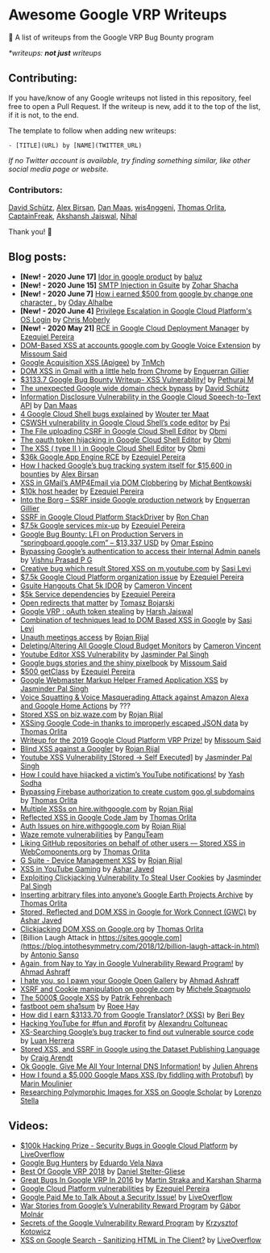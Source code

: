 # Awesome Google VRP Writeups
🐛 A list of writeups from the Google VRP Bug Bounty program

*\*writeups: **not just** writeups*

## Contributing:

If you have/know of any Google writeups not listed in this repository, feel free to open a Pull Request. If the writeup is new, add it to the top of the list, if it is not, to the end.

The template to follow when adding new writeups:
```
- [TITLE](URL) by [NAME](TWITTER_URL)
```
*If no Twitter account is available, try finding something similar, like other social media page or website.*

### Contributors:
[David Schütz](https://twitter.com/xdavidhu), [Alex Birsan](https://twitter.com/alxbrsn), [Dan Maas](https://www.linkedin.com/in/dan-maas-66b2a045/), [wis4nggeni](https://twitter.com/_wis4nggeni), [Thomas Orlita](https://twitter.com/ThomasOrlita), [CaptainFreak](https://twitter.com/0xCaptainFreak), [Akshansh Jaiswal](https://twitter.com/akshanshjaiswl), [Nihal](https://twitter.com/iamnihal_)


Thank you! 🎉

## Blog posts:
- **[New! - 2020 June 17]** [Idor in google product](https://medium.com/@balook/idor-in-google-datastudio-google-com-f2fa51b763de) by [baluz](https://twitter.com/critical_b0y)
- **[New! - 2020 June 15]** [SMTP Injection in Gsuite](https://www.ehpus.com/post/smtp-injection-in-gsuite) by [Zohar Shacha](https://www.linkedin.com/in/zohar-shachar/)
- **[New! - 2020 June 7]** [How i earned $500 from google by change one character .](https://medium.com/@odayalhalbe1/how-i-earned-500-from-google-by-change-one-character-8350d2b618e5) by [Oday Alhalbe](https://bughunter.withgoogle.com/profile/91a2e03b-0b0d-422c-9cd6-aa2a2ae24b57)
- **[New! - 2020 June 4]** [Privilege Escalation in Google Cloud Platform's OS Login](https://gitlab.com/gitlab-com/gl-security/gl-redteam/red-team-tech-notes/-/tree/master/oslogin-privesc-june-2020) by [Chris Moberly](https://twitter.com/init_string)
- **[New! - 2020 May 21]** [RCE in Google Cloud Deployment Manager](https://www.ezequiel.tech/2020/05/rce-in-cloud-dm.html) by [Ezequiel Pereira](https://twitter.com/epereiralopez)
- [DOM-Based XSS at accounts.google.com by Google Voice Extension](http://www.missoumsai.com/google-accounts-xss.html) by [Missoum Said](https://twitter.com/missoum1307)
- [Google Acquisition XSS (Apigee)](https://medium.com/@TnMch/google-acquisition-xss-apigee-5479d7b5dc4) by [TnMch](https://twitter.com/TnMch_)
- [DOM XSS in Gmail with a little help from Chrome](https://opnsec.com/2020/05/dom-xss-in-gmail-with-a-little-help-from-chrome/) by [Enguerran Gillier](https://twitter.com/opnsec)
- [$3133.7 Google Bug Bounty Writeup- XSS Vulnerability!](https://pethuraj.com/blog/google-bug-bounty-writeup/) by [Pethuraj M](https://twitter.com/itsmepethu)
- [The unexpected Google wide domain check bypass](https://bugs.xdavidhu.me/google/2020/03/08/the-unexpected-google-wide-domain-check-bypass/) by [David Schütz](https://twitter.com/xdavidhu)
- [Information Disclosure Vulnerability in the Google Cloud Speech-to-Text API](https://www.dcine.com/2020/01/12/information-disclosure-vulnerability-in-the-google-cloud-speech-to-text-api/) by [Dan Maas](https://www.linkedin.com/in/dan-maas-66b2a045/)
- [4 Google Cloud Shell bugs explained](https://offensi.com/2019/12/16/4-google-cloud-shell-bugs-explained-introduction/) by [Wouter ter Maat](https://twitter.com/wtm_offensi)
- [CSWSH vulnerability in Google Cloud Shell’s code editor](https://ψ.fun/i/yvpMj) by [Psi](https://ψ.fun/)
- [The File uploading CSRF in Google Cloud Shell Editor](https://obmiblog.blogspot.com/2019/12/gcp-5k-file-uploading-csrf.html) by [Obmi](https://bughunter.withgoogle.com/profile/40997bbc-945a-4eca-8408-eed302641c96)
- [The oauth token hijacking in Google Cloud Shell Editor](https://obmiblog.blogspot.com/2019/12/gcp-5k-oauth-token-hijack.html) by [Obmi](https://bughunter.withgoogle.com/profile/40997bbc-945a-4eca-8408-eed302641c96)
- [The XSS ( type II ) in Google Cloud Shell Editor](https://obmiblog.blogspot.com/2019/12/gcp-5k-xss-type-ii.html) by [Obmi](https://bughunter.withgoogle.com/profile/40997bbc-945a-4eca-8408-eed302641c96)
- [$36k Google App Engine RCE](https://www.ezequiel.tech/p/36k-google-app-engine-rce.html) by [Ezequiel Pereira](https://twitter.com/epereiralopez)
- [How I hacked Google’s bug tracking system itself for $15,600 in bounties](https://medium.com/@alex.birsan/messing-with-the-google-buganizer-system-for-15-600-in-bounties-58f86cc9f9a5) by [Alex Birsan](https://twitter.com/alxbrsn)
- [XSS in GMail’s AMP4Email via DOM Clobbering](https://research.securitum.com/xss-in-amp4email-dom-clobbering/) by [Michał Bentkowski](https://twitter.com/SecurityMB)
- [$10k host header](https://www.ezequiel.tech/p/10k-host-header.html) by [Ezequiel Pereira](https://twitter.com/epereiralopez)
- [Into the Borg – SSRF inside Google production network](https://opnsec.com/2018/07/into-the-borg-ssrf-inside-google-production-network/) by [Enguerran Gillier](https://twitter.com/opnsec)
- [SSRF in Google Cloud Platform StackDriver](https://ngailong.wordpress.com/2019/12/19/google-vrp-ssrf-in-google-cloud-platform-stackdriver/) by [Ron Chan](https://twitter.com/ngalongc)
- [$7.5k Google services mix-up](https://www.ezequiel.tech/p/75k-google-services-mix-up.html) by [Ezequiel Pereira](https://twitter.com/epereiralopez)
- [Google Bug Bounty: LFI on Production Servers in “springboard.google.com” – $13,337 USD](https://omespino.com/write-up-google-bug-bounty-lfi-on-production-servers-in-redacted-google-com-13337-usd/) by [Omar Espino](https://twitter.com/omespino)
- [Bypassing Google’s authentication to access their Internal Admin panels](https://medium.com/bugbountywriteup/bypassing-googles-fix-to-access-their-internal-admin-panels-12acd3d821e3) by [Vishnu Prasad P G](https://twitter.com/vishnuprasadnta)
- [Creative bug which result Stored XSS on m.youtube.com](http://sasi2103.blogspot.com/2015/12/creative-bug-which-result-stored-xss-on.html) by [Sasi Levi](https://twitter.com/sasi2103)
- [$7.5k Google Cloud Platform organization issue](https://www.ezequiel.tech/2019/01/75k-google-cloud-platform-organization.html) by [Ezequiel Pereira](https://twitter.com/epereiralopez)
- [Gsuite Hangouts Chat 5k IDOR](https://secreltyhiddenwriteups.blogspot.com/2018/07/gsuite-hangouts-chat-5k-idor.html) by [Cameron Vincent](https://twitter.com/secretlyhidden1)
- [$5k Service dependencies](https://www.ezequiel.tech/p/5k-service-dependencies.html) by [Ezequiel Pereira](https://twitter.com/epereiralopez)
- [Open redirects that matter](https://sites.google.com/site/bughunteruniversity/best-reports/openredirectsthatmatter) by [Tomasz Bojarski](https://bughunter.withgoogle.com/profile/c25fa487-a4df-4e2e-b877-4d31d8964b82)
- [Google VRP : oAuth token stealing](http://bugdisclose.blogspot.com/2017/08/google-vrp-oauth-token-stealing.html) by [Harsh Jaiswal](https://twitter.com/rootxharsh)
- [Combination of techniques lead to DOM Based XSS in Google](http://sasi2103.blogspot.com/2016/09/combination-of-techniques-lead-to-dom.html) by [Sasi Levi](https://twitter.com/sasi2103)
- [Unauth meetings access](https://sites.google.com/securifyinc.com/vrp-writeups/google-meet/authorization-bugs) by [Rojan Rijal](https://twitter.com/mallocsys)
- [Deleting/Altering All Google Cloud Budget Monitors](https://secreltyhiddenwriteups.blogspot.com/2019/12/deletingaltering-all-google-cloud.html) by [Cameron Vincent](https://twitter.com/secretlyhidden1)
- [Youtube Editor XSS Vulnerability](https://jasminderpalsingh.info/youtube-editor-stored-dom-based-and-self-executed-xss-vulnerability/) by [Jasminder Pal Singh](https://twitter.com/Singh_Jasminder)
- [Google bugs stories and the shiny pixelbook](https://bughunt1307.herokuapp.com/googlebugs.html) by [Missoum Said](https://twitter.com/missoum1307)
- [$500 getClass](https://www.ezequiel.tech/p/500-getclass.html) by [Ezequiel Pereira](https://twitter.com/epereiralopez)
- [Google Webmaster Markup Helper Framed Application XSS](https://jasminderpalsingh.info/google-webmaster-markup-helper-framed-application-xss/) by [Jasminder Pal Singh](https://twitter.com/Singh_Jasminder)
- [Voice Squatting & Voice Masquerading Attack against Amazon Alexa and Google Home Actions](https://sites.google.com/site/voicevpasec/) by ???
- [Stored XSS on biz.waze.com](https://sites.google.com/securifyinc.com/vrp-writeups/waze/waze-xss) by [Rojan Rijal](https://twitter.com/mallocsys)
- [XSSing Google Code-in thanks to improperly escaped JSON data](https://websecblog.com/vulns/google-code-in-xss/) by [Thomas Orlita](https://twitter.com/ThomasOrlita)
- [Writeup for the 2019 Google Cloud Platform VRP Prize!](https://medium.com/@missoum1307/writeup-for-the-2019-google-cloud-platform-vrp-prize-4e104ef9f204) by [Missoum Said](https://twitter.com/missoum1307)
- [Blind XSS against a Googler](https://sites.google.com/securifyinc.com/vrp-writeups/hire-with-google/blind-xss) by [Rojan Rijal](https://twitter.com/mallocsys)
- [Youtube XSS Vulnerability [Stored -> Self Executed]](https://jasminderpalsingh.info/youtube-xss-vulnerability-stored-self-executed/) by [Jasminder Pal Singh](https://twitter.com/Singh_Jasminder)
- [How I could have hijacked a victim’s YouTube notifications!](https://hackademic.co.in/youtube-bug/) by [Yash Sodha](https://twitter.com/y_sodha)
- [Bypassing Firebase authorization to create custom goo.gl subdomains](https://websecblog.com/vulns/bypassing-firebase-authorization-to-create-custom-goo-gl-subdomains/) by [Thomas Orlita](https://twitter.com/ThomasOrlita)
- [Multiple XSSs on hire.withgoogle.com](https://sites.google.com/securifyinc.com/vrp-writeups/hire-with-google/xsses) by [Rojan Rijal](https://twitter.com/mallocsys)
- [Reflected XSS in Google Code Jam](https://websecblog.com/vulns/reflected-xss-in-google-code-jam/) by [Thomas Orlita](https://twitter.com/ThomasOrlita)
- [Auth Issues on hire.withgoogle.com](https://sites.google.com/securifyinc.com/vrp-writeups/hire-with-google/auth-issues) by [Rojan Rijal](https://twitter.com/mallocsys)
- [Waze remote vulnerabilities](http://blog.appscan.io/index.php/2018/05/25/waze-remote-vulnerability-technical-report/) by [PanguTeam](https://twitter.com/PanguTeam)
- [Liking GitHub repositories on behalf of other users — Stored XSS in WebComponents.org](https://websecblog.com/vulns/stored-xss-in-webcomponents-org/) by [Thomas Orlita](https://twitter.com/ThomasOrlita)
- [G Suite - Device Management XSS](https://sites.google.com/securifyinc.com/vrp-writeups/gsuite/bookmark-xss-device-management) by [Rojan Rijal](https://twitter.com/mallocsys)
- [XSS in YouTube Gaming](http://respectxss.blogspot.com/2015/10/xss-in-youtube-gaming.html) by [Ashar Javed](https://twitter.com/soaj1664ashar)
- [Exploiting Clickjacking Vulnerability To Steal User Cookies](https://jasminderpalsingh.info/exploiting-google-clickjacking-vulnerability-to-steal-user-cookies/) by [Jasminder Pal Singh](https://twitter.com/Singh_Jasminder)
- [Inserting arbitrary files into anyone’s Google Earth Projects Archive](https://websecblog.com/vulns/google-earth-studio-vulnerability/) by [Thomas Orlita](https://twitter.com/ThomasOrlita)
- [Stored, Reflected and DOM XSS in Google for Work Connect (GWC)](http://respectxss.blogspot.com/2016/02/stored-reflected-and-dom-xss-in-google.html) by [Ashar Javed](https://twitter.com/soaj1664ashar)
- [Clickjacking DOM XSS on Google.org](https://websecblog.com/vulns/clickjacking-xss-on-google-org/) by [Thomas Orlita](https://twitter.com/ThomasOrlita)
- [Billion Laugh Attack in https://sites.google.com](https://blog.intothesymmetry.com/2018/12/billion-laugh-attack-in.html) by [Antonio Sanso](https://twitter.com/asanso)
- [Again, from Nay to Yay in Google Vulnerability Reward Program!](https://blog.yappare.com/2014/01/again-from-nay-to-yay-in-google.html) by [Ahmad Ashraff](https://twitter.com/yappare)
- [I hate you, so I pawn your Google Open Gallery](https://blog.yappare.com/2014/08/i-hate-you-so-i-pawn-your-google-open.html) by [Ahmad Ashraff](https://twitter.com/yappare)
- [XSRF and Cookie manipulation on google.com](https://blog.miki.it/2013/9/15/xsrf-cookie-setting-google/) by [Michele Spagnuolo](https://twitter.com/mikispag)
- [The 5000$ Google XSS](https://blog.it-securityguard.com/bugbounty-the-5000-google-xss/) by [Patrik Fehrenbach](https://twitter.com/itsecurityguard)
- [fastboot oem sha1sum](https://securityresear.ch/2017/01/04/fastboot-oem-sha1sum/) by [Roee Hay](https://twitter.com/roeehay)
- [How did I earn $3133.70 from Google Translator? (XSS)](https://medium.com/monetary/how-did-i-earn-3133-70-from-google-translator-9becf942dbdc) by [Beri Bey](https://medium.com/@beribeys)
- [Hacking YouTube for #fun and #profit](https://www.linkedin.com/pulse/hacking-youtube-fun-profit-alexandru-coltuneac/) by [Alexandru Coltuneac](https://twitter.com/dekeeu)
- [XS-Searching Google’s bug tracker to find out vulnerable source code](https://medium.com/@luanherrera/xs-searching-googles-bug-tracker-to-find-out-vulnerable-source-code-50d8135b7549) by [Luan Herrera](https://twitter.com/lbherrera_)
- [Stored XSS, and SSRF in Google using the Dataset Publishing Language](https://s1gnalcha0s.github.io/dspl/2018/03/07/Stored-XSS-and-SSRF-Google.html) by [Craig Arendt](https://twitter.com/signalchaos)
- [Ok Google, Give Me All Your Internal DNS Information!](https://www.rcesecurity.com/2017/03/ok-google-give-me-all-your-internal-dns-information/) by [Julien Ahrens](https://twitter.com/MrTuxracer)
- [How I found a $5,000 Google Maps XSS (by fiddling with Protobuf)](https://medium.com/@marin_m/how-i-found-a-5-000-google-maps-xss-by-fiddling-with-protobuf-963ee0d9caff) by [Marin Moulinier](https://github.com/marin-m)
- [Researching Polymorphic Images for XSS on Google Scholar](https://blog.doyensec.com/2020/04/30/polymorphic-images-for-xss.html) by [Lorenzo Stella](https://twitter.com/doyensec)

## Videos:
- [$100k Hacking Prize - Security Bugs in Google Cloud Platform](https://www.youtube.com/watch?v=J2icGMocQds) by [LiveOverflow](https://twitter.com/LiveOverflow/)
- [Google Bug Hunters](https://www.youtube.com/watch?v=DTXUMBc1zEc) by [Eduardo Vela Nava](https://twitter.com/sirdarckcat)
- [Best Of Google VRP 2018](https://www.youtube.com/watch?v=mJwZfRXs83M) by [Daniel Stelter-Gliese](https://ch.linkedin.com/in/daniel-stelter-gliese-170a70a2)
- [Great Bugs In Google VRP In 2016](https://www.youtube.com/watch?v=zs_nEJ9fh_4) by [Martin Straka and Karshan Sharma](https://nullcon.net/website/goa-2017/about-speakers.php)
- [Google Cloud Platform vulnerabilities](https://www.youtube.com/watch?v=9pviQ19njIs) by [Ezequiel Pereira](https://twitter.com/epereiralopez)
- [Google Paid Me to Talk About a Security Issue!](https://www.youtube.com/watch?v=E-P9USG6kLs) by [LiveOverflow](https://twitter.com/LiveOverflow/)
- [War Stories from Google’s Vulnerability Reward Program](https://www.youtube.com/watch?v=QoE0M7v84ZU) by [Gábor Molnár](https://twitter.com/molnar_g)
- [Secrets of the Google Vulnerability Reward Program](https://www.youtube.com/watch?v=ueEsOnHJZ80) by [Krzysztof Kotowicz](https://ch.linkedin.com/in/kkotowicz)
- [XSS on Google Search - Sanitizing HTML in The Client?](https://www.youtube.com/watch?v=lG7U3fuNw3A) by [LiveOverflow](https://twitter.com/LiveOverflow/)
